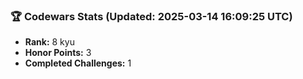 ### 🏆 Codewars Stats (Updated: 2025-03-14 16:09:25 UTC)

- **Rank:** 8 kyu
- **Honor Points:** 3
- **Completed Challenges:** 1
